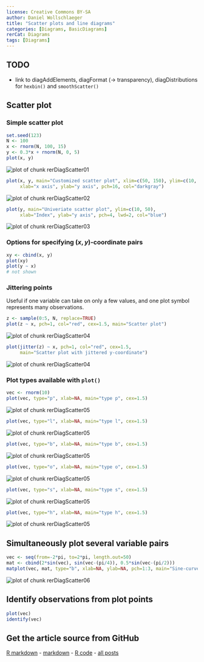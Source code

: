 ```yaml
---
license: Creative Commons BY-SA
author: Daniel Wollschlaeger
title: "Scatter plots and line diagrams"
categories: [Diagrams, BasicDiagrams]
rerCat: Diagrams
tags: [Diagrams]
---
```





TODO
-------------------------

 - link to diagAddElements, diagFormat (-> transparency), diagDistributions for `hexbin()` and `smoothScatter()`

Scatter plot
-------------------------

### Simple scatter plot
    

```r
set.seed(123)
N <- 100
x <- rnorm(N, 100, 15)
y <- 0.3*x + rnorm(N, 0, 5)
plot(x, y)
```

![plot of chunk rerDiagScatter01](content/assets/figure/rerDiagScatter01.png) 



```r
plot(x, y, main="Customized scatter plot", xlim=c(50, 150), ylim=c(10, 50),
     xlab="x axis", ylab="y axis", pch=16, col="darkgray")
```

![plot of chunk rerDiagScatter02](content/assets/figure/rerDiagScatter02.png) 



```r
plot(y, main="Univeriate scatter plot", ylim=c(10, 50),
     xlab="Index", ylab="y axis", pch=4, lwd=2, col="blue")
```

![plot of chunk rerDiagScatter03](content/assets/figure/rerDiagScatter03.png) 


### Options for specifying $(x, y)$-coordinate pairs


```r
xy <- cbind(x, y)
plot(xy)
plot(y ~ x)
# not shown
```


### Jittering points

Useful if one variable can take on only a few values, and one plot symbol represents many observations.


```r
z <- sample(0:5, N, replace=TRUE)
plot(z ~ x, pch=1, col="red", cex=1.5, main="Scatter plot")
```

![plot of chunk rerDiagScatter04](content/assets/figure/rerDiagScatter041.png) 

```r
plot(jitter(z) ~ x, pch=1, col="red", cex=1.5,
     main="Scatter plot with jittered y-coordinate")
```

![plot of chunk rerDiagScatter04](content/assets/figure/rerDiagScatter042.png) 


### Plot types available with `plot()`


```r
vec <- rnorm(10)
plot(vec, type="p", xlab=NA, main="type p", cex=1.5)
```

![plot of chunk rerDiagScatter05](content/assets/figure/rerDiagScatter051.png) 

```r
plot(vec, type="l", xlab=NA, main="type l", cex=1.5)
```

![plot of chunk rerDiagScatter05](content/assets/figure/rerDiagScatter052.png) 

```r
plot(vec, type="b", xlab=NA, main="type b", cex=1.5)
```

![plot of chunk rerDiagScatter05](content/assets/figure/rerDiagScatter053.png) 

```r
plot(vec, type="o", xlab=NA, main="type o", cex=1.5)
```

![plot of chunk rerDiagScatter05](content/assets/figure/rerDiagScatter054.png) 

```r
plot(vec, type="s", xlab=NA, main="type s", cex=1.5)
```

![plot of chunk rerDiagScatter05](content/assets/figure/rerDiagScatter055.png) 

```r
plot(vec, type="h", xlab=NA, main="type h", cex=1.5)
```

![plot of chunk rerDiagScatter05](content/assets/figure/rerDiagScatter056.png) 


Simultaneously plot several variable pairs
-------------------------


```r
vec <- seq(from=-2*pi, to=2*pi, length.out=50)
mat <- cbind(2*sin(vec), sin(vec-(pi/4)), 0.5*sin(vec-(pi/2)))
matplot(vec, mat, type="b", xlab=NA, ylab=NA, pch=1:3, main="Sine-curves")
```

![plot of chunk rerDiagScatter06](content/assets/figure/rerDiagScatter06.png) 


Identify observations from plot points
-------------------------


```r
plot(vec)
identify(vec)
```


Get the article source from GitHub
----------------------------------------------

[R markdown](https://github.com/dwoll/RExRepos/raw/master/Rmd/diagScatter.Rmd) - [markdown](https://github.com/dwoll/RExRepos/raw/master/md/diagScatter.md) - [R code](https://github.com/dwoll/RExRepos/raw/master/R/diagScatter.R) - [all posts](https://github.com/dwoll/RExRepos/)
